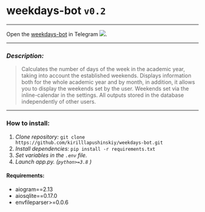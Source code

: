 # weekdays-bot `v0.2`
___
Open the [weekdays-bot](https://t.me/weekday_kirilllapushinskiy_bot) in Telegram ![](https://img.icons8.com/color/20/000000/telegram-app--v2.png).
___
### *Description:*
> Calculates the number of days of the week in the academic year, 
> taking into account the established weekends. 
> Displays information both for the whole academic 
> year and by month, in addition, it allows you to display 
> the weekends set by the user. Weekends set via the 
> inline-calendar in the settings. All outputs stored in the 
> database independently of other users.
___
### How to install:
1. *Clone repository:* `git clone https://github.com/kirilllapushinskiy/weekdays-bot.git`
2. *Install dependencies:* `pip install -r requirements.txt`
3. *Set variables in the `.env` file.*
4. *Launch app.py. (`python>=3.8` )*
#### Requirements:
 + aiogram==2.13
 + aiosqlite==0.17.0
 + envfileparser>=0.0.6